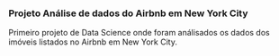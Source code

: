 ### Projeto Análise de dados do Airbnb em New York City
Primeiro projeto de Data Science onde foram análisados os dados dos imóveis listados no Airbnb em New York City.
